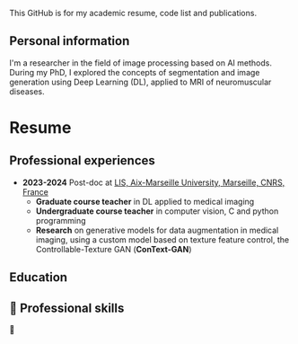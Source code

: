 This GitHub is for my academic resume, code list and publications.

## Personal information

I'm a researcher in the field of image processing based on AI methods.
During my PhD, I explored the concepts of segmentation and image generation using Deep Learning (DL), applied to MRI of neuromuscular diseases.

# Resume

## Professional experiences

- **2023-2024** Post-doc at [LIS, Aix-Marseille University, Marseille, CNRS, France](https://www.lis-lab.fr)
    - **Graduate course teacher** in DL applied to medical imaging 
    - **Undergraduate course teacher** in computer vision, C and python programming
    - **Research** on generative models for data augmentation in medical imaging, using a custom model based on texture feature control, the Controllable-Texture GAN (**ConText-GAN**)

## Education

## :school_satchel: Professional skills
:school_satchel:
